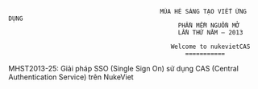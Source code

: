                                               MÙA HÈ SÁNG TẠO VIẾT ỨNG DỤNG
                                                   PHẦN MỀM NGUỒN MỞ
                                                   LẦN THỨ NĂM – 2013
                                              
                                                 Welcome to nukevietCAS
                                                     ===========

MHST2013-25: Giải pháp SSO (Single Sign On) sử dụng CAS (Central Authentication Service) trên NukeViet
